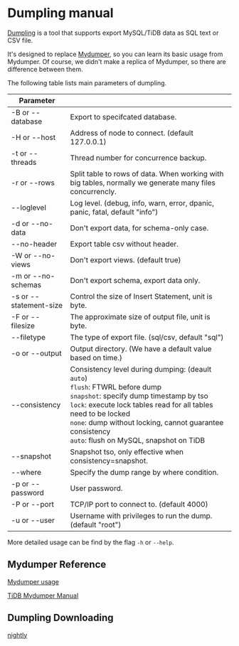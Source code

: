 # Dumpling manual

[Dumpling](https://github.com/pingcap/dumpling) is a tool that supports export MySQL/TiDB data as SQL text or CSV file.

It's designed to replace [Mydumper](https://github.com/pingcap/mydumper), so you can learn its basic usage from Mydumper. Of course, we didn't make a replica of Mydumper, so there are difference between them.

The following table lists main parameters of dumpling.


| Parameter |     |
| --------| --- |
| -B or --database | Export to specifcated database. |
| -H or --host | Address of node to connect. (default 127.0.0.1) |
| -t or --threads | Thread number for concurrence backup. |
| -r or --rows | Split table to rows of data. When working with big tables, normally we generate many files concurrencly. |
| --loglevel | Log level. (debug, info, warn, error, dpanic, panic, fatal, default "info") |
| -d or --no-data | Don't export data, for schema-only case. |
| --no-header | Export table csv without header. |
| -W or --no-views | Don't export views. (default true) |
| -m or --no-schemas | Don't export schema, export data only. |
| -s or --statement-size | Control the size of Insert Statement, unit is byte. |
| -F or --filesize | The approximate size of output file, unit is byte. |
| --filetype| The type of export file. (sql/csv, default "sql")           |
| -o or --output | Output directory. (We have a default value based on time.) |
| --consistency | Consistency level during dumping: (deault `auto`)<br>`flush`: FTWRL before dump <br>`snapshot`: specify dump timestamp by tso <br>`lock`: execute lock tables read for all tables need to be locked <br>`none`: dump without locking, cannot guarantee consistency <br>`auto`: flush on MySQL, snapshot on TiDB |
| --snapshot | Snapshot tso, only effective when consistency=snapshot. |
| --where | Specify the dump range by where condition. |
| -p or --password | User password. |
| -P or --port | TCP/IP port to connect to. (default 4000) |
| -u or --user | Username with privileges to run the dump. (default "root") |

More detailed usage can be find by the flag `-h` or `--help`.

## Mydumper Reference

[Mydumper usage](https://github.com/maxbube/mydumper/blob/master/docs/mydumper_usage.rst)

[TiDB Mydumper Manual](https://pingcap.com/docs/stable/reference/tools/mydumper/)

## Dumpling Downloading

[nightly](https://download.pingcap.org/dumpling-nightly-linux-amd64.tar.gz)
